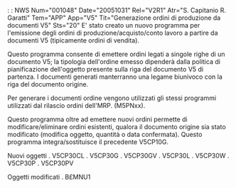  :  : NWS Num="001048" Date="20051031" Rel="V2R1" Atr="S. Capitanio R. Garatti" Tem="APP" App="V5" Tit="Generazione ordini di produzione da documenti V5" Sts="20"
E' stato creato un nuovo programma per l'emissione degli ordini di produzione/acquisto/conto lavoro
a partire da documenti V5 (tipicamente ordini di vendita).

Questo programma consente di emettere ordini legati a singole righe di un documento V5; la tipologia dell'ordine emesso dipenderà dalla politica di pianificazione dell'oggetto presente sulla riga del documento V5 di partenza. I documenti generati manterranno una legame biunivoco con
la riga del documento origine.

Per generare i documenti ordine vengono utilizzati gli stessi programmi utilizzati dal rilascio ordini dell'MRP. (M5PNxx).

Questo programma oltre ad emettere nuovi ordini permette di modificare/eliminare ordini esistenti,
qualora il documento origine sia stato modificato (modifica oggetto, quantità o data confermata).
Questo programma integra/sostituisce il precedente V5CP10G.

Nuovi oggetti
. V5CP30CL
. V5CP30G
. V5CP30GV
. V5CP30L
. V5CP30W
. V5CP30P
. V5CP30PV

Oggetti modificati
. B£MNU1

